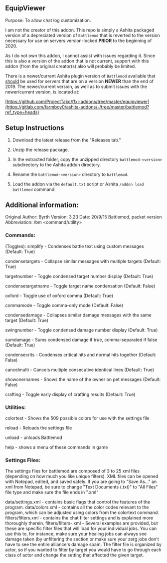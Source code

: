 ## EquipViewer

Purpose: To allow chat log customization.

I am not the creator of this addon.  This repo is simply a Ashita packaged version of a depreciated version of `Battlemod` that is reverted to the version necessary for use on servers version-locked <strong>PRIOR</strong> to the beginning of 2020. 

As I do not own this addon, I cannot assist with issues regarding it.  Since this is also a version of the addon that is not current, support with this addon (from the original creator(s) also will probably be limited.

There is a newer/current Ashita plugin version of `Battlemod` available that <ins>should</ins> be used for servers that are on a version <strong>NEWER</strong> than the end of 2019. The newer/current version, as well as to submit issues with the newer/current version, is located at:

[https://github.com/ProjectTako/ffxi-addons/tree/master/equipviewer](https://gitlab.com/farmboy0/ashita-addons/-/tree/master/battlemod?ref_type=heads)

## Setup Instructions

1. Download the latest release from the "Releases tab."

2. Unzip the release package.

3. In the extracted folder, copy the unzipped directory `battlemod-<version>` subdirectory to the Ashita addon directory.

4. Rename the `battlemod-<version>` directory to `battlemod`.

5. Load the addon via the `default.txt` script or Ashita `/addon load battlemod` command.

## Additional information:

Original Author: Byrth
Version: 3.23
Date: 20/9/15
Battlemod, packet version
Abbreviation: /bm <command/utility>

### Commands:

(Toggles):
simplify - Condenses battle text using custom messages (Default: True)

condensetargets - Collapse similar messages with multiple targets (Default: True)

targetnumber - Toggle condensed target number display (Default: True)

condensetargetname - Toggle target name condensation (Default: False)

oxford - Toggle use of oxford comma (Default: True)

commamode - Toggle comma-only mode (Default: False)

condensedamage - Collapses similar damage messages with the same target (Default: True)

swingnumber - Toggle condensed damage number display (Default: True)

sumdamage - Sums condensed damage if true, comma-separated if false (Default: True)

condensecrits - Condenses critical hits and normal hits together (Default: False)

cancelmulti - Cancels multiple consecutive identical lines (Default: True)

showonernames - Shows the name of the owner on pet messages (Default: False)

crafting - Toggle early display of crafting results (Default: True)



### Utilities:

colortest - Shows the 509 possible colors for use with the settings file

reload - Reloads the settings file

unload - unloads Battlemod

help - shows a menu of these commands in game



### Settings Files:
The settings files for battlemod are composed of 3 to 25 xml files (depending on how much you like unique filters). XML files can be opened with Notepad, edited, and saved safely. If you are going to "Save As..." an xml from Notepad, be sure to change "Text Documents (.txt)" to "All Files" file type and make sure the file ends in ".xml"

data/settings.xml         - contains basic flags that control the features of the program.
data/colors.xml           - contains all the color codes relevant to the program, which can be adjusted using colors from the colortext command.
filters/filters.xml       - contains the chat filter settings and is explained more thoroughly therein.
filters/filters-.xml - Several examples are provided, but these are specific filter files that will load for your individual jobs. You can use this to, for instance, make sure your healing jobs can always see damage taken (by unfiltering the  section or make sure your zerg jobs don't have to see the entire alliance's damage spam. The filter file is organized by actor, so if you wanted to filter by target you would have to go through each class of actor and change the setting that affected the given target.
